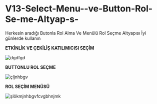 # V13-Select-Menu--ve-Button-Rol-Se-me-Altyap-s-
Herkesin aradığı Butonla Rol Alma Ve Menülü Rol Seçme Altyapısı İyi günlerde kullanın

**ETKİNLİK VE ÇEKİLİŞ KATILIMICISI SEÇİM**

![dgdfgd](https://user-images.githubusercontent.com/104096743/175775375-e0db38a2-4390-474f-ad96-72ee50babb18.PNG)

**BUTTONLU ROL SEÇME**

![çljnhbgv](https://user-images.githubusercontent.com/104096743/175775380-eaef4e10-a834-452e-a86a-d7af2e4751dd.PNG)

**ROL SEÇİM MENÜSÜ**

![şlökmjnhbgvfcvgbhnjmk](https://user-images.githubusercontent.com/104096743/175775383-93219081-ee53-4766-a736-02b6778ed501.PNG)
